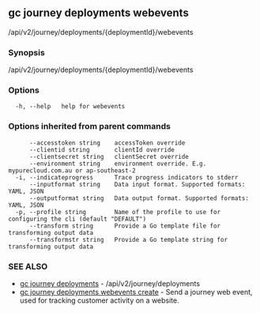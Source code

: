 ## gc journey deployments webevents

/api/v2/journey/deployments/{deploymentId}/webevents

### Synopsis

/api/v2/journey/deployments/{deploymentId}/webevents

### Options

```
  -h, --help   help for webevents
```

### Options inherited from parent commands

```
      --accesstoken string    accessToken override
      --clientid string       clientId override
      --clientsecret string   clientSecret override
      --environment string    environment override. E.g. mypurecloud.com.au or ap-southeast-2
  -i, --indicateprogress      Trace progress indicators to stderr
      --inputformat string    Data input format. Supported formats: YAML, JSON
      --outputformat string   Data output format. Supported formats: YAML, JSON
  -p, --profile string        Name of the profile to use for configuring the cli (default "DEFAULT")
      --transform string      Provide a Go template file for transforming output data
      --transformstr string   Provide a Go template string for transforming output data
```

### SEE ALSO

* [gc journey deployments](gc_journey_deployments.html)	 - /api/v2/journey/deployments
* [gc journey deployments webevents create](gc_journey_deployments_webevents_create.html)	 - Send a journey web event, used for tracking customer activity on a website.


